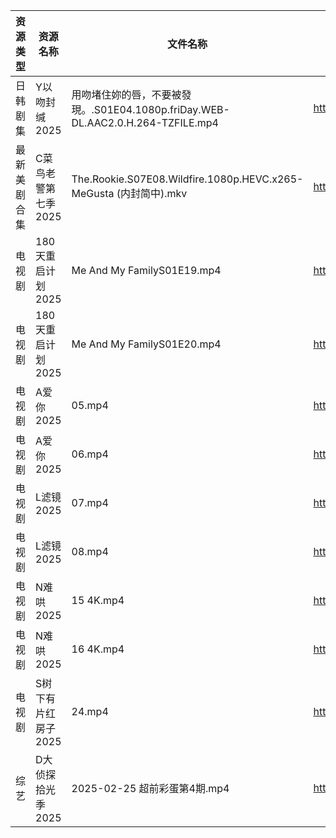 | 资源类型   | 资源名称         | 文件名称                                                              | 分享链接                                 | 更新时间                |
| ------ | ------------ | ----------------------------------------------------------------- | ------------------------------------ | ------------------- |
| 日韩剧集   | Y以吻封缄2025    | 用吻堵住妳的唇，不要被發現。.S01E04.1080p.friDay.WEB-DL.AAC2.0.H.264-TZFILE.mp4 | https://pan.quark.cn/s/c5f00abf2fd6  | 2025-02-26 16:25:35 |
| 最新美剧合集 | C菜鸟老警第七季2025 | The.Rookie.S07E08.Wildfire.1080p.HEVC.x265-MeGusta (内封简中).mkv     | https://www.alipan.com/s/d2FB2fizJ29 | 2025-02-26 16:05:28 |
| 电视剧    | 180天重启计划2025 | Me And My FamilyS01E19.mp4                                        | https://www.alipan.com/s/kLQ7gTsr9MV | 2025-02-26 21:05:05 |
| 电视剧    | 180天重启计划2025 | Me And My FamilyS01E20.mp4                                        | https://www.alipan.com/s/kLQ7gTsr9MV | 2025-02-26 21:05:05 |
| 电视剧    | A爱你2025      | 05.mp4                                                            | https://www.alipan.com/s/qZhVw58NDso | 2025-02-26 21:05:08 |
| 电视剧    | A爱你2025      | 06.mp4                                                            | https://www.alipan.com/s/qZhVw58NDso | 2025-02-26 21:05:08 |
| 电视剧    | L滤镜2025      | 07.mp4                                                            | https://www.alipan.com/s/GLmR2PDd3Kv | 2025-02-26 20:06:10 |
| 电视剧    | L滤镜2025      | 08.mp4                                                            | https://www.alipan.com/s/GLmR2PDd3Kv | 2025-02-26 21:06:15 |
| 电视剧    | N难哄2025      | 15 4K.mp4                                                         | https://www.alipan.com/s/ekVkAgxzkyz | 2025-02-26 13:06:28 |
| 电视剧    | N难哄2025      | 16 4K.mp4                                                         | https://www.alipan.com/s/ekVkAgxzkyz | 2025-02-26 21:06:36 |
| 电视剧    | S树下有片红房子2025 | 24.mp4                                                            | https://www.alipan.com/s/jhHNDAoNcay | 2025-02-26 19:06:48 |
| 综艺     | D大侦探拾光季2025  | 2025-02-25 超前彩蛋第4期.mp4                                            | https://www.alipan.com/s/yBeXFxUZNbB | 2025-02-26 00:09:34 |
